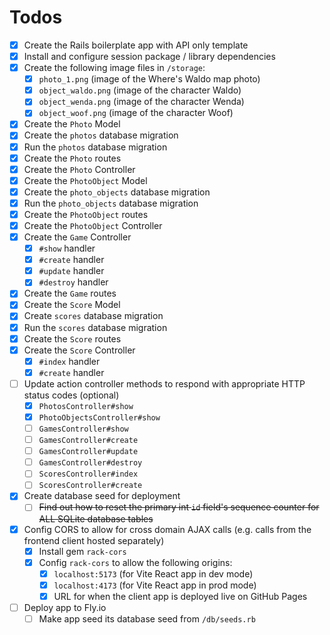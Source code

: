 # Todos

- [x] Create the Rails boilerplate app with API only template
- [x] Install and configure session package / library dependencies
- [x] Create the following image files in `/storage`:
  - [x] `photo_1.png` (image of the Where's Waldo map photo)
  - [x] `object_waldo.png` (image of the character Waldo)
  - [x] `object_wenda.png` (image of the character Wenda)
  - [x] `object_woof.png` (image of the character Woof)
- [x] Create the `Photo` Model
- [x] Create the `photos` database migration
- [x] Run the `photos` database migration
- [x] Create the `Photo` routes
- [x] Create the `Photo` Controller
- [x] Create the `PhotoObject` Model
- [x] Create the `photo_objects` database migration
- [x] Run the `photo_objects` database migration
- [x] Create the `PhotoObject` routes
- [x] Create the `PhotoObject` Controller
- [x] Create the `Game` Controller
  - [x] `#show` handler
  - [x] `#create` handler
  - [x] `#update` handler
  - [x] `#destroy` handler
- [x] Create the `Game` routes
- [x] Create the `Score` Model
- [x] Create `scores` database migration
- [x] Run the `scores` database migration
- [x] Create the `Score` routes
- [x] Create the `Score` Controller
  - [x] `#index` handler
  - [x] `#create` handler
- [ ] Update action controller methods to respond with appropriate HTTP status codes (optional)
  - [x] `PhotosController#show`
  - [x] `PhotoObjectsController#show`
  - [ ] `GamesController#show`
  - [ ] `GamesController#create`
  - [ ] `GamesController#update`
  - [ ] `GamesController#destroy`
  - [ ] `ScoresController#index`
  - [ ] `ScoresController#create`
- [x] Create database seed for deployment
  - [ ] ~~Find out how to reset the primary int `id` field's sequence counter for ALL SQLite database tables~~
- [x] Config CORS to allow for cross domain AJAX calls (e.g. calls from the frontend client hosted separately)
  - [x] Install gem `rack-cors`
  - [x] Config `rack-cors` to allow the following origins:
    - [x] `localhost:5173` (for Vite React app in dev mode)
    - [x] `localhost:4173` (for Vite React app in prod mode)
    - [x] URL for when the client app is deployed live on GitHub Pages
- [ ] Deploy app to Fly.io
  - [ ] Make app seed its database seed from `/db/seeds.rb`
